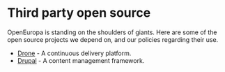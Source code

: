 Third party open source
=======================

OpenEuropa is standing on the shoulders of giants. Here are some of the open
source projects we depend on, and our policies regarding their use.

- [Drone](docs/third-party/drone.md) - A continuous delivery platform.
- [Drupal](docs/third-party/drupal.md) - A content management framework.

